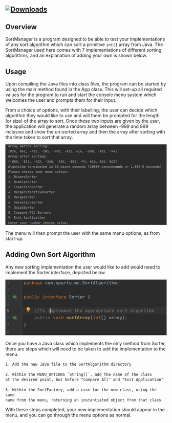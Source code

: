 [![Downloads](https://media-exp1.licdn.com/dms/image/C4D0BAQGUUbYm7AI-Ug/company-logo_200_200/0?e=1606953600&v=beta&t=ElBiRi0gbFgBUh22ShVN1GCKM4qZtjcqiYKyYjAwaIk)](https://media-exp1.licdn.com/dms/image/C4D0BAQGUUbYm7AI-Ug/company-logo_200_200/0?e=1606953600&v=beta&t=ElBiRi0gbFgBUh22ShVN1GCKM4qZtjcqiYKyYjAwaIk)
---

**Overview**
---
SortManager is a program designed to be able to test your implementations 
of any sort algorithm which can sort a primitive `int[]` array from Java. 
The SortManager used here comes with 7 implementations of different sorting 
algorithms, and an explanation of adding your own is shown below.

**Usage**
---
Upon compiling the Java files into class files, the program can be started
by using the main method found in the App class. This will set-up all 
required values for the program to run and start the console menu system 
which welcomes the user and prompts them for their input.

From a choice of options, with their labelling, the user can decide which
algorithm they would like to use and will them be prompted for the length
(or size) of the array to sort. Once these two inputs are given by the 
user, the application will generate a random array between -999 and 999
inclusive and show the un-sorted array and then the array after sorting
with the time taken to sort that array.

[![Downloads](https://github.com/Sparta-MCamacho/Sparta/blob/master/Assets/Menu%20example.png)](https://github.com/Sparta-MCamacho/Sparta/blob/master/Assets/Menu%20example.png)

The menu will then prompt the user with the same menu options, as from 
start-up.

**Adding Own Sort Algorithm**
---
Any new sorting implementation the user would like to add would need to
implement the Sorter interface, depicted below.

[![Downloads](https://github.com/Sparta-MCamacho/Sparta/blob/master/Assets/Sorter%20Interface.png)](https://github.com/Sparta-MCamacho/Sparta/blob/master/Assets/Sorter%20Interface.png)

Once you have a Java class which implements the only method from Sorter,
there are  steps which will need to be taken to add the implementation
to the menu.

    1. Add the new Java file to the SortAlgorithm directory
    
    2. Within the MENU_OPTIONS `String[]`, add the name of the class
    at the desired point, but before "Compare All" and "Exit Application"
    
    3. Within the SortFactory, add a case for the new class, using the same 
    name from the menu, returning an instantiated object from that class

With these steps completed, your new implementation should appear in the 
menu, and you can go through the menu options as normal.








